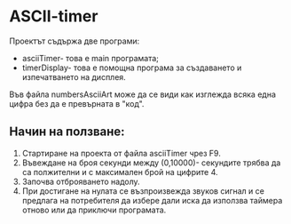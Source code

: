 # ASCII-timer
Проектът съдържа две програми:
* asciiTimer- това е main програмата;
* timerDisplay- това е помощна програма за създаването и  изпечатването на дисплея.

Във файла numbersAsciiArt може да се види как изглежда всяка една цифра без да е превърната в "код".

## Начин на ползване:
1. Стартиране на проекта от файла asciiTimer чрез F9.
2. Въвеждане на броя секунди между (0,10000)- секундите трябва да са полжителни и с максимален брой на цифрите 4.
3. Започва отброяването надолу.
4. При достигане на нулата се възпроизвежда звуков сигнал и се предлага на потребителя да избере дали иска да използва таймера отново или да приключи програмата.

